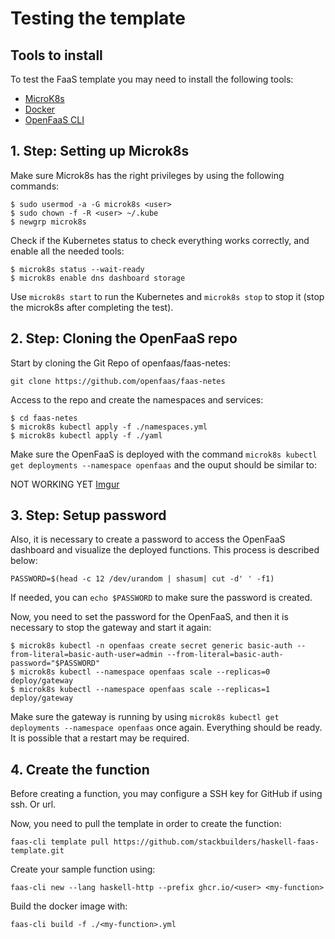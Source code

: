 # Testing the template

## Tools to install

To test the FaaS template you may need to install the following tools:

- [MicroK8s](https://ubuntu.com/tutorials/install-a-local-kubernetes-with-microk8s#1-overview)
- [Docker](https://docs.docker.com/get-docker/)
- [OpenFaaS CLI](https://docs.openfaas.com/cli/install/)

## 1. Step: Setting up Microk8s

Make sure Microk8s has the right privileges by using the following commands:

```
$ sudo usermod -a -G microk8s <user>
$ sudo chown -f -R <user> ~/.kube
$ newgrp microk8s
```

Check if the Kubernetes status to check everything works correctly, and enable all the needed tools:

```
$ microk8s status --wait-ready
$ microk8s enable dns dashboard storage
```

Use `microk8s start` to run the Kubernetes and `microk8s stop` to stop it (stop the microk8s after completing the test).

## 2. Step: Cloning the OpenFaaS repo

Start by cloning the Git Repo of openfaas/faas-netes:

`git clone https://github.com/openfaas/faas-netes`

Access to the repo and create the namespaces and services:

```
$ cd faas-netes
$ microk8s kubectl apply -f ./namespaces.yml
$ microk8s kubectl apply -f ./yaml
```

Make sure the OpenFaaS is deployed with the command `microk8s kubectl get deployments --namespace openfaas` and the ouput should be similar to:

NOT WORKING YET
[Imgur](https://imgur.com/72BfGWY)

## 3. Step: Setup password

Also, it is necessary to create a password to access the OpenFaaS dashboard and visualize the deployed functions. This process is described below:

`PASSWORD=$(head -c 12 /dev/urandom | shasum| cut -d' ' -f1)`

If needed, you can `echo $PASSWORD` to make sure the password is created.

Now, you need to set the password for the OpenFaaS, and then it is necessary to stop the gateway and start it again:

```
$ microk8s kubectl -n openfaas create secret generic basic-auth --from-literal=basic-auth-user=admin --from-literal=basic-auth-password="$PASSWORD"
$ microk8s kubectl --namespace openfaas scale --replicas=0 deploy/gateway
$ microk8s kubectl --namespace openfaas scale --replicas=1 deploy/gateway
```

Make sure the gateway is running by using `microk8s kubectl get deployments --namespace openfaas` once again. Everything should be ready. It is possible that a restart may be required.

## 4. Create the function

Before creating a function, you may configure a SSH key for GitHub if using ssh. Or url.

Now, you need to pull the template in order to create the function:

`faas-cli template pull https://github.com/stackbuilders/haskell-faas-template.git`

Create your sample function using:

`faas-cli new --lang haskell-http --prefix ghcr.io/<user> <my-function>`

Build the docker image with:

`faas-cli build -f ./<my-function>.yml`

